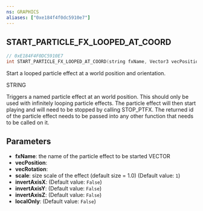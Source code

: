 ```yaml
---
ns: GRAPHICS
aliases: ["0xe184f4f0dc5910e7"]
---
```

## START_PARTICLE_FX_LOOPED_AT_COORD

```c
// 0xE184F4F0DC5910E7
int START_PARTICLE_FX_LOOPED_AT_COORD(string fxName, Vector3 vecPosition, Vector3 vecRotation, float scale, bool invertAxisX, bool invertAxisY, bool invertAxisZ, bool localOnly);
```

Start a looped particle effect at a world position and orientation.

STRING

Triggers a named particle effect at an world position. This should only be used with infinitely looping particle effects. The particle effect will then start playing and will need to be stopped by calling STOP_PTFX. The returned id of the particle effect needs to be passed into any other function that needs to be called on it.


## Parameters
* **fxName**: the name of the particle effect to be started VECTOR
* **vecPosition**: 
* **vecRotation**: 
* **scale**: size scale of the effect (default size = 1.0) (Default value: `1`)
* **invertAxisX**: (Default value: `False`)
* **invertAxisY**: (Default value: `False`)
* **invertAxisZ**: (Default value: `False`)
* **localOnly**: (Default value: `False`)
